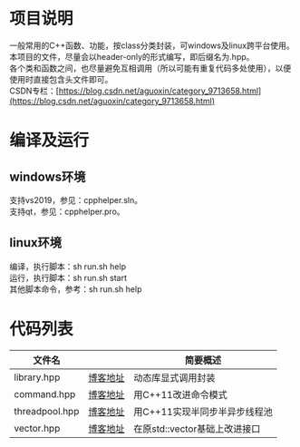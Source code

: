 # 项目说明 

一般常用的C++函数、功能，按class分类封装，可windows及linux跨平台使用。   
本项目的文件，尽量会以header-only的形式编写，即后缀名为.hpp。  
各个类和函数之间，也尽量避免互相调用（所以可能有重复代码多处使用），以便使用时直接包含头文件即可。  
CSDN专栏：[https://blog.csdn.net/aguoxin/category_9713658.html](https://blog.csdn.net/aguoxin/category_9713658.html)

# 编译及运行

## windows环境
支持vs2019，参见：cpphelper.sln。  
支持qt，参见：cpphelper.pro。

## linux环境
编译，执行脚本：sh run.sh help  
运行，执行脚本：sh run.sh start  
其他脚本命令，参考：sh run.sh help  

# 代码列表
|文件名           |                                                                    |简要概述|
|-----------------|--------------------------------------------------------------------|--------|
|library.hpp      |[博客地址](https://blog.csdn.net/aguoxin/article/details/104265711) |动态库显式调用封装|  
|command.hpp      |[博客地址](https://blog.csdn.net/aguoxin/article/details/104279964) |用C++11改进命令模式| 
|threadpool.hpp   |[博客地址](https://blog.csdn.net/aguoxin/article/details/104353352) |用C++11实现半同步半异步线程池|  
|vector.hpp       |[博客地址](https://blog.csdn.net/aguoxin/article/details/104377293) |在原std::vector基础上改进接口|  
